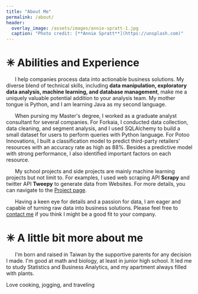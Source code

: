 ```yaml
---
title: "About Me"
permalink: /about/
header:
  overlay_image: /assets/images/annie-spratt-1.jpg
  caption: "Photo credit: [**Annie Spratt**](https://unsplash.com)"
---
```

# ✳︎ Abilities and Experience
&nbsp;&nbsp;&nbsp;&nbsp;&nbsp;&nbsp;I help companies process data into actionable business solutions. My diverse blend of technical skills, including **data manipulation, exploratory data analysis, machine learning, and database management**, make me a uniquely valuable potential addition to your analysis team. My mother tongue is Python, and I am learning Java as my second language. 

&nbsp;&nbsp;&nbsp;&nbsp;&nbsp;&nbsp;When pursing my Master's degree, I worked as a graduate analyst consultant for several companies. For Forkaia, I conducted data collection, data cleaning, and segment analysis, and I used SQLAlchemy to build a small dataset for users to perform queries with Python language. For Potoo Innovations, I built a classification model to predict third-party retailers’ resources with an accuracy rate as high as 88%. Besides a predictive model with strong performance, I also identified important factors on each resource. 

&nbsp;&nbsp;&nbsp;&nbsp;&nbsp;&nbsp;My school projects and side projects are mainly machine learning projects but not limit to. For examples, I used web scraping API **Scrapy** and twitter API **Tweepy** to generate data from  Websites. For more details, you can navigate to the [Project page](https://chw18019.github.io/projects). 

&nbsp;&nbsp;&nbsp;&nbsp;&nbsp;&nbsp;Having a keen eye for details and a passion for data, I am eager and capable of turning raw data into business solutions. Please feel free to [contact me](mailto:chi-hua.wu@uconn.edu?subject=[GithubPages]) if you think I might be a good fit to your company. 

# ✳︎ A little bit more about me
&nbsp;&nbsp;&nbsp;&nbsp;&nbsp;&nbsp;I'm born and raised in Taiwan by the supportive parents for any decision I made. I'm good at math and biology, at least in junior high school. It led me to study Statistics and Business Analytics, and my apartment always filled with plants. 

Love cooking, jogging, and traveling